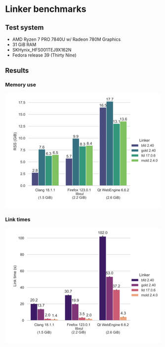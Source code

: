 # Linker benchmarks
## Test system
* AMD Ryzen 7 PRO 7840U w/ Radeon 780M Graphics
* 31 GiB RAM
* SKHynix_HFS001TEJ9X162N
* Fedora release 39 (Thirty Nine)

## Results
### Memory use
![Memory use](rss.svg)

### Link times
![Link times](link-times.svg)
